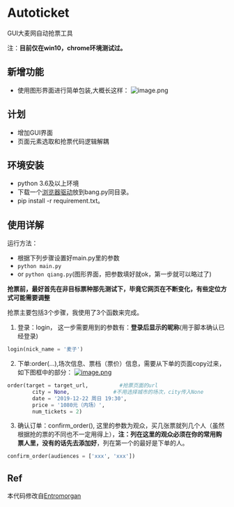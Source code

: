 # Autoticket
GUI大麦网自动抢票工具

注：**目前仅在win10，chrome环境测试过。**

## 新增功能
- 使用图形界面进行简单包装,大概长这样：
![image.png](https://postimg.cc/2qKscYXq)

## 计划
- 增加GUI界面
- 页面元素选取和抢票代码逻辑解耦


## 环境安装
- python 3.6及以上环境
- 下载一个[浏览器驱动](https://github.com/Entromorgan/Autoticket/releases/download/v0.6/chromedriver.exe)放到bang.py同目录。
- pip install -r requirement.txt。


## 使用详解


运行方法：
- 根据下列步骤设置好main.py里的参数
- ```python main.py```
- or ```python qiang.py```(图形界面，把参数填好就ok，第一步就可以略过了)

**抢票前，最好首先在非目标票种那先测试下，毕竟它网页在不断变化，有些定位方式可能需要调整**

抢票主要包括3个步骤，我使用了3个函数来完成。
1. 登录：login， 这一步需要用到的参数有：**登录后显示的昵称**(用于脚本确认已经登录)
```python 
login(nick_name = '麦子')
```
2. 下单:order(...),场次信息、票档（票价）信息，需要从下单的页面copy过来，如下图框中的部分：
[![image.png](https://i.postimg.cc/Pr7KMZPs/image.png)](https://postimg.cc/0bppkzYc)


```python
order(target = target_url,          #抢票页面的url
        city = None,              #不用选择城市的场次，city传入None
        date = '2019-12-22 周日 19:30',        
        price = '1080元（内场）', 
        num_tickets = 2)
```
3. 确认订单：confirm_order(), 这里的参数为观众，买几张票就列几个人（虽然根据抢的票的不同也不一定用得上），**注：列在这里的观众必须在你的常用购票人里，没有的话先去添加好**，列在第一个的最好是下单的人。
```python
confirm_order(audiences = ['xxx', 'xxx'])
```

## Ref
本代码修改自[Entromorgan](https://github.com/Entromorgan/Autoticket)
